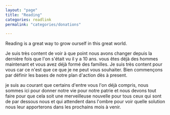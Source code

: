 ```yaml
---
layout: "page"
title: "Reading"
categories: readlink
permalink: "categories/donations"

---
```

Reading is a great way to grow ourself in this great world.

Je suis très content de voir à que point nous avons changer depuis la dernière fois que l'on s'était vu il y a 10 ans. vous êtes déjà des hommes maintenant et vous avez déjà formé des familles. Je suis très content pour vous car ce n'est que ce que je ne peut vous souhaiter. Bien commençons par définir les bases de notre plan d'action dès à present.

je suis au courant que certains d'entre vous l'on déjà compris, nous sommes ici pour donner notre vie pour notre patrie et nous devons tout faire pour que cela soit une merveilleuse nouvelle pour tous ceux qui sont de par dessous nous et qui attendent dans l'ombre pour voir quelle solution nous leur apporterons dans les prochains mois à venir.